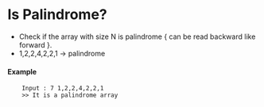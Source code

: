 # Is Palindrome?

- Check if the array with size N is palindrome { can be read backward like forward }. 
- 1,2,2,4,2,2,1 → palindrome
#### Example
```
    Input : 7 1,2,2,4,2,2,1
    >> It is a palindrome array
```